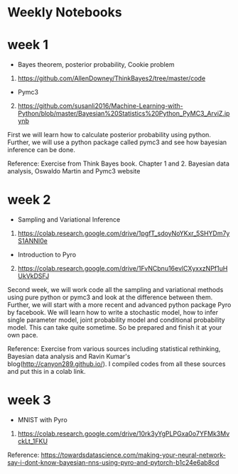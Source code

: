 # Weekly Notebooks

# week 1
 

* Bayes theorem, posterior probability, Cookie problem
1. https://github.com/AllenDowney/ThinkBayes2/tree/master/code

* Pymc3
2. https://github.com/susanli2016/Machine-Learning-with-Python/blob/master/Bayesian%20Statistics%20Python_PyMC3_ArviZ.ipynb

First we will learn how to calculate posterior probability using python. Further, we will use a python package called pymc3 and see how bayesian inference can be done.

Reference: Exercise from Think Bayes book. Chapter 1 and 2. Bayesian data analysis, Oswaldo Martin and Pymc3 website

# week 2
* Sampling and Variational Inference
1. https://colab.research.google.com/drive/1pgfT_sdoyNoYKxr_5SHYDm7yS1ANNI0e

* Introduction to Pyro
2. https://colab.research.google.com/drive/1FvNCbnu16evlCXyxxzNPf1uHUkVkDSFJ

Second week, we will work code all the sampling and variational methods using pure python or pymc3 and look at the difference between them. Further, we will start with a more recent and advanced python package Pyro by facebook. We will learn how to write a stochastic model, how to infer single parameter model, joint probability model and conditional probability model. This can take quite sometime. So be prepared and finish it at your own pace. 

Reference: Exercise from various sources including statistical rethinking, Bayesian data analysis and Ravin Kumar's blog(http://canyon289.github.io/). I compiled codes from all these sources and put this in a colab link. 

# week 3
* MNIST with Pyro
1. https://colab.research.google.com/drive/10rk3yYgPLPGxa0o7YFMk3MvckLt_1FKU

Reference: https://towardsdatascience.com/making-your-neural-network-say-i-dont-know-bayesian-nns-using-pyro-and-pytorch-b1c24e6ab8cd